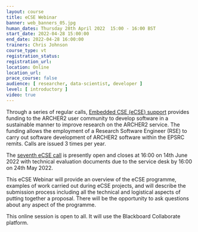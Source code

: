 ```yaml
---
layout: course
title: eCSE Webinar
banner: web_banners_05.jpg
human_dates: Thursday 28th April 2022  15:00 - 16:00 BST
start_date: 2022-04-28 15:00:00
end_date: 2022-04-28 16:00:00
trainers: Chris Johnson
course_type: vt
registration_status:
registration_url:
location: Online
location_url:
prace_course: false
audience: [ researcher, data-scientist, developer ]
level: [ introductory ]
video: true
---
```


Through a series of regular calls, [Embedded CSE (eCSE) support](https://www.archer2.ac.uk/ecse/calls/) provides funding to the ARCHER2 user community to develop software in a sustainable manner to improve research on the ARCHER2 service. The funding allows the employment of a Research Software Engineer (RSE) to carry out software development of ARCHER2 software within the EPSRC remits. Calls are issued 3 times per year.

The [seventh eCSE call](https://www.archer2.ac.uk/ecse/calls/) is presently open and closes at 16:00 on 14th June 2022 with technical evaluation documents due to the service desk by 16:00 on 24th May 2022.

This eCSE Webinar will provide an overview of the eCSE programme, examples of work carried out during eCSE projects, and will describe the submission process including all the technical and logistical aspects of putting together a proposal. There will be the opportunity to ask questions about any aspect of the programme.


This online session is open to all. It will use the Blackboard Collaborate platform.



<section id="service">
<!--
  <div class="row ">	

      <div class="col-xs-6 col-sm-4">
        <a class="ar2_linkbox ar2_linkbox-teal" 
          href="https://eu.bbcollab.com/guest/57cc610d1ebe45f2a5fdf8aadd372d8d">
          <strong>Join Session</strong><br/>
          Join this online session in your browser
        </a>
      </div>

      <div class="col-xs-6 col-sm-4">
        <a class="ar2_linkbox ar2_linkbox-green" href="courses/"
           href="myevents.ics">
          <strong>Add to Calendar</strong><br/>
          Download ICS file to add this event to your calendar complete with join link
        </a>
      </div>

										
    </div>
-->	




<h2><a name="video">Video</a></h2>

<div>

<iframe title="Video"  width="560" height="315" src="https://www.youtube.com/embed/ze7D5TSQ5zA" frameborder="0" allow="accelerometer; autoplay; encrypted-media; gyroscope; picture-in-picture" allowfullscreen></iframe>

</div>



<!--

<section id="service">
  <div class="container">
    <div class="row ">	



      <div class="col-xs-6 col-sm-4">
        <a class="ar2_linkbox ar2_linkbox-teal" href="  ">
          <strong>Transcript</strong><br/>
          Download a transcript of the video audio
        </a>
      </div>



      <div class="col-xs-6 col-sm-4">
        <a class="ar2_linkbox ar2_linkbox-green" href="courses/"
           href="ARCHER2_Training_VT.pdf">
          <strong>Slides</strong><br/>
          Download pdf of the presentation.
        </a>
      </div>
										
    </div>
  </div>
</section>
-->
